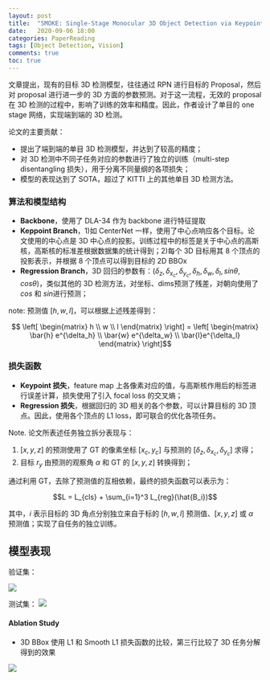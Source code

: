```yaml
---
layout: post
title:  "SMOKE: Single-Stage Monocular 3D Object Detection via Keypoint Estimation"
date:   2020-09-06 18:00
categories: PaperReading 
tags: [Object Detection, Vision]
comments: true
toc: true
---
```



文章提出，现有的目标 3D 检测模型，往往通过 RPN 进行目标的 Proposal，然后对 proposal 进行进一步的 3D 方面的参数预测。对于这一流程，无效的 proposal 在 3D 检测的过程中，影响了训练的效率和精度。因此，作者设计了单目的 one stage 网络，实现端到端的 3D 检测。

论文的主要贡献：

* 提出了端到端的单目 3D 检测模型，并达到了较高的精度；
* 对 3D 检测中不同子任务对应的参数进行了独立的训练（multi-step disentangling 损失），用于分离不同量纲的各项损失；
* 模型的表现达到了 SOTA，超过了 KITTI 上的其他单目 3D 检测方法。


### 算法和模型结构

* **Backbone**，使用了 DLA-34 作为 backbone 进行特征提取
* **Keppoint Branch**，1)如 CenterNet 一样，使用了中心点响应各个目标。论文使用的中心点是 3D 中心点的投影。训练过程中的标签是关于中心点的高斯核，高斯核的标准差根据数据集的统计得到；2)每个 3D 目标用其 8 个顶点的投影表示，并根据 8 个顶点可以得到目标的 2D BBOx
* **Regression Branch**，3D 回归的参数有：$(\delta_z,\delta_{x_c},\delta_{y_c},\delta_h,\delta_w,\delta_l,sin\theta,cos\theta)$，类似其他的 3D 检测方法，对坐标、dims预测了残差，对朝向使用了 $cos$ 和 $sin$进行预测；

note: 预测值 $[h,w,l]$，可以根据上述残差得到：

$$
\left[
\begin{matrix}
h \\ w \\ l
\end{matrix}
\right] = \left[
\begin{matrix}
\bar{h} e^{\delta_h} \\ \bar{w} e^{\delta_w} \\ \bar{l}e^{\delta_l}
\end{matrix}
\right]$$

### 损失函数


* **Keypoint 损失**，feature map 上各像素对应的值，与高斯核作用后的标签进行误差计算，损失使用了引入 focal loss 的交叉熵；
* **Regression 损失**，根据回归的 3D 相关的各个参数，可以计算目标的 3D 顶点。因此，使用各个顶点的 L1 loss，即可联合的优化各项任务。

Note. 
论文所表述任务独立拆分表现与：
1. $[x,y,z]$ 的预测使用了 GT 的像素坐标 $[x_c,y_c]$ 与预测的 $[\delta_z,\delta_{x_c},\delta_{y_c}]$ 求得；
2. 目标 $r_y$ 由预测的观察角 $\alpha$ 和 GT 的 $[x,y,z]$ 转换得到；

通过利用 GT，去除了预测值的互相依赖，最终的损失函数可以表示为：

$$L = L_{cls} + \sum_{i=1}^3 L_{reg}(\hat{B_i})$$

其中，$i$ 表示目标的 3D 角点分别独立来自于标的 $[h,w,l]$ 预测值、$[x,y,z]$ 或 $\alpha$ 预测值；实现了自任务的独立训练。


## 模型表现

验证集：

![](https://glimg.oss-cn-shanghai.aliyuncs.com/test/20200907102857.png)


测试集：
![](https://glimg.oss-cn-shanghai.aliyuncs.com/test/20200907102745.png)

#### Ablation Study

* 3D BBox 使用 L1 和 Smooth L1 损失函数的比较，第三行比较了 3D 任务分解得到的效果

![](https://glimg.oss-cn-shanghai.aliyuncs.com/test/20200907103251.png)